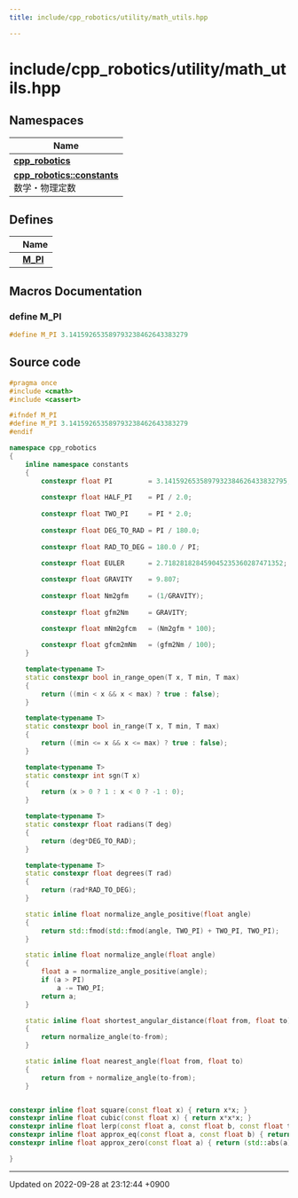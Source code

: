 ```yaml
---
title: include/cpp_robotics/utility/math_utils.hpp

---
```


# include/cpp_robotics/utility/math_utils.hpp



## Namespaces

| Name           |
| -------------- |
| **[cpp_robotics](/cpp_robotics/doxybook/Namespaces/namespacecpp__robotics/)**  |
| **[cpp_robotics::constants](/cpp_robotics/doxybook/Namespaces/namespacecpp__robotics_1_1constants/)** <br>数学・物理定数  |

## Defines

|                | Name           |
| -------------- | -------------- |
|  | **[M_PI](/cpp_robotics/doxybook/Files/math__utils_8hpp/#define-m-pi)**  |




## Macros Documentation

### define M_PI

```cpp
#define M_PI 3.141592653589793238462643383279
```


## Source code

```cpp
#pragma once
#include <cmath>
#include <cassert>

#ifndef M_PI
#define M_PI 3.141592653589793238462643383279
#endif 

namespace cpp_robotics
{
    inline namespace constants
    {
        constexpr float PI         = 3.1415926535897932384626433832795;
        
        constexpr float HALF_PI    = PI / 2.0;
        
        constexpr float TWO_PI     = PI * 2.0;
        
        constexpr float DEG_TO_RAD = PI / 180.0;
        
        constexpr float RAD_TO_DEG = 180.0 / PI;
        
        constexpr float EULER      = 2.718281828459045235360287471352;

        constexpr float GRAVITY    = 9.807;
        
        constexpr float Nm2gfm     = (1/GRAVITY);
        
        constexpr float gfm2Nm     = GRAVITY;

        constexpr float mNm2gfcm   = (Nm2gfm * 100);
        
        constexpr float gfcm2mNm   = (gfm2Nm / 100);
    }

    template<typename T>
    static constexpr bool in_range_open(T x, T min, T max) 
    {
        return ((min < x && x < max) ? true : false);
    }

    template<typename T>
    static constexpr bool in_range(T x, T min, T max) 
    {
        return ((min <= x && x <= max) ? true : false);
    }

    template<typename T>
    static constexpr int sgn(T x) 
    {
        return (x > 0 ? 1 : x < 0 ? -1 : 0);
    }

    template<typename T>
    static constexpr float radians(T deg) 
    {
        return (deg*DEG_TO_RAD);
    }

    template<typename T>
    static constexpr float degrees(T rad)
    {
        return (rad*RAD_TO_DEG);
    }

    static inline float normalize_angle_positive(float angle)
    {
        return std::fmod(std::fmod(angle, TWO_PI) + TWO_PI, TWO_PI);
    }

    static inline float normalize_angle(float angle)
    {
        float a = normalize_angle_positive(angle);
        if (a > PI)
            a -= TWO_PI;
        return a;
    }

    static inline float shortest_angular_distance(float from, float to)
    {
        return normalize_angle(to-from);
    }

    static inline float nearest_angle(float from, float to)
    {
        return from + normalize_angle(to-from);
    }


constexpr inline float square(const float x) { return x*x; }
constexpr inline float cubic(const float x) { return x*x*x; }
constexpr inline float lerp(const float a, const float b, const float t) { return a + (b-a)*t; }
constexpr inline float approx_eq(const float a, const float b) { return (std::abs(a-b) < 1e-12); }
constexpr inline float approx_zero(const float a) { return (std::abs(a) < 1e-12); }

}
```


-------------------------------

Updated on 2022-09-28 at 23:12:44 +0900
